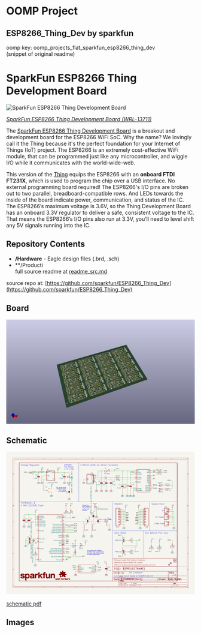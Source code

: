 # OOMP Project  
## ESP8266_Thing_Dev  by sparkfun  
  
oomp key: oomp_projects_flat_sparkfun_esp8266_thing_dev  
(snippet of original readme)  
  
SparkFun ESP8266 Thing Development Board  
========================================  
  
![SparkFun ESP8266 Thing Development Board](https://cdn.sparkfun.com//assets/parts/1/1/1/9/7/13711-01.jpg)  
  
[*SparkFun ESP8266 Thing Development Board  (WRL-13711)*](https://www.sparkfun.com/products/13711)  
  
The [SparkFun ESP8266 Thing Development Board](https://www.sparkfun.com/products/13711) is a breakout and development board for the ESP8266 WiFi SoC. Why the name? We lovingly call it the Thing because it's the perfect foundation for your Internet of Things (IoT) project. The ESP8266 is an extremely cost-effective WiFi module, that can be programmed just like any microcontroller, and wiggle I/O while it communicates with the world-wide-web.  
  
This version of the [Thing](https://www.sparkfun.com/products/13231) equips the ESP8266 with an **onboard FTDI FT231X**, which is used to program the chip over a USB interface. No external programming board required! The ESP8266's I/O pins are broken out to two parallel, breadboard-compatible rows. And LEDs towards the inside of the board indicate power, communication, and status of the IC. The ESP8266’s maximum voltage is 3.6V, so the Thing Development Board has an onboard 3.3V regulator to deliver a safe, consistent voltage to the IC. That means the ESP8266’s I/O pins also run at 3.3V, you’ll need to level shift any 5V signals running into the IC.  
  
Repository Contents  
-------------------  
  
* **/Hardware** - Eagle design files (.brd, .sch)  
* **/Producti  
  full source readme at [readme_src.md](readme_src.md)  
  
source repo at: [https://github.com/sparkfun/ESP8266_Thing_Dev](https://github.com/sparkfun/ESP8266_Thing_Dev)  
## Board  
  
[![working_3d.png](working_3d_600.png)](working_3d.png)  
## Schematic  
  
[![working_schematic.png](working_schematic_600.png)](working_schematic.png)  
  
[schematic pdf](working_schematic.pdf)  
## Images  
